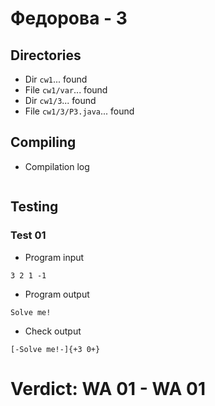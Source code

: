 # Федорова - 3
## Directories
- Dir `cw1`... found
- File `cw1/var`... found
- Dir `cw1/3`... found
- File `cw1/3/P3.java`... found
## Compiling
- Compilation log
```

```
## Testing
### Test 01
- Program input
```
3 2 1 -1

```
- Program output
```
Solve me!

```
- Check output
```
[-Solve me!-]{+3 0+}

```
# Verdict: **WA 01** - WA 01
